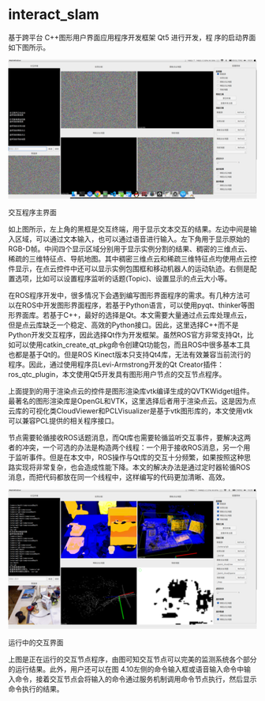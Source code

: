# interact_slam

基于跨平台 C++图形用户界面应用程序开发框架 Qt5 进行开发，程 序的启动界面如下图所示。

![image](https://github.com/chenjianqu/interact_slam/blob/master/examples/%E5%9B%BE%E7%89%871.png)

交互程序主界面

​	如上图所示，左上角的黑框是交互终端，用于显示文本交互的结果。左边中间是输入区域，可以通过文本输入，也可以通过语音进行输入。左下角用于显示原始的RGB-D帧。中间四个显示区域分别用于显示实例分割的结果、稠密的三维点云、稀疏的三维特征点、导航地图。其中稠密三维点云和稀疏三维特征点均使用点云控件显示，在点云控件中还可以显示实例包围框和移动机器人的运动轨迹。右侧是配置选项，比如可以设置程序监听的话题(Topic)、设置显示的点云大小等。

​	在ROS程序开发中，很多情况下会遇到编写图形界面程序的需求。有几种方法可以在ROS中开发图形界面程序，若基于Python语言，可以使用pyqt、thinker等图形界面库。若基于C++，最好的选择是Qt。本文需要大量通过点云库处理点云，但是点云库缺乏一个稳定、高效的Python接口。因此，这里选择C++而不是Python开发交互程序，因此选择Qt作为开发框架。虽然ROS官方非常支持Qt，比如可以使用catkin_create_qt_pkg命令创建Qt功能包，而且ROS中很多基本工具也都是基于Qt的。但是ROS Kinect版本只支持Qt4库，无法有效兼容当前流行的程序。因此，通过使用程序员Levi-Armstrong开发的Qt Creator插件：ros_qtc_plugin，本文使用Qt5开发具有图形用户节点的交互节点程序。

​	上面提到的用于渲染点云的控件是图形渲染库vtk编译生成的QVTKWidget组件。最著名的图形渲染库是OpenGL和VTK，这里选择后者用于渲染点云。这是因为点云库的可视化类CloudViewer和PCLVisualizer是基于vtk图形库的，本文使用vtk可以兼容PCL提供的相关程序接口。

​	节点需要轮循接收ROS话题消息，而Qt库也需要轮循监听交互事件，要解决这两者的冲突，一个可选的办法是构造两个线程：一个用于接收ROS消息，另一个用于监听事件。但是在本文中，ROS操作与Qt库的交互十分频繁，如果按照这种思路实现将非常复杂，也会造成性能下降。本文的解决办法是通过定时器轮循ROS消息，而把代码都放在同一个线程中，这样编写的代码更加清晰、高效。

![image](https://github.com/chenjianqu/interact_slam/blob/master/examples/%E5%9B%BE%E7%89%872.png)

运行中的交互界面

上图是正在运行的交互节点程序，由图可知交互节点可以完美的监测系统各个部分的运行结果。此外，用户还可以在图 4.10左侧的命令输入框或语音输入命令中输入命令，接着交互节点会将输入的命令通过服务机制调用命令节点执行，然后显示命令执行的结果。

